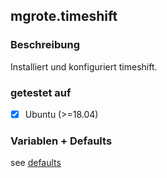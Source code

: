 ## mgrote.timeshift

### Beschreibung
Installiert und konfiguriert timeshift.

### getestet auf
- [X] Ubuntu (>=18.04)

### Variablen + Defaults
see [defaults](./defaults/main.yml)

